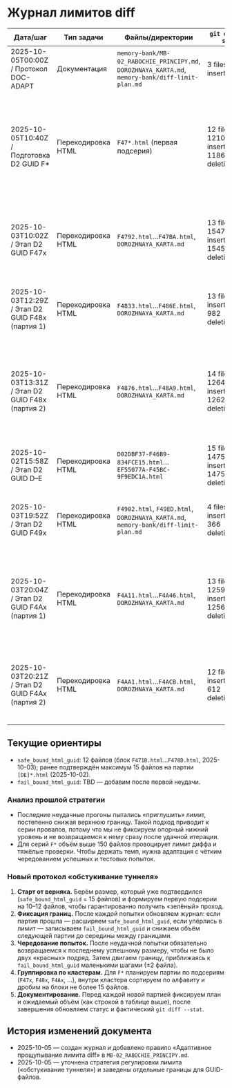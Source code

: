 # Журнал лимитов diff

| Дата/шаг | Тип задачи | Файлы/директории | `git diff --stat` | Статус | Комментарии |
| --- | --- | --- | --- | --- | --- |
| 2025-10-05T00:00Z / Протокол DOC-ADAPT | Документация | `memory-bank/MB-02_RABOCHIE_PRINCIPY.md`, `DOROZHNAYA_KARTA.md`, `memory-bank/diff-limit-plan.md` | 3 files, 25 insertions (+) | ✅ | Добавлено правило адаптивного прощупывания лимита diff и создан журнал. |
| 2025-10-05T10:40Z / Подготовка D2 GUID F* | Перекодировка HTML | `F47*.html` (первая подсерия) | 12 files, 1210 insertions(+), 1186 deletions(-) | ✅ | Стартовый блок на 12 файлов прошёл, стратегия «обстукивания туннеля» подтверждена; обновили `safe_bound_html_guid` и зафиксировали логи `logs/reencode-20251003T095151Z.json`, `logs/check_utf8-20251003T095227Z.json`. |
| 2025-10-03T10:02Z / Этап D2 GUID F47x | Перекодировка HTML | `F4792.html`…`F47BA.html`, `DOROZHNAYA_KARTA.md` | 13 files, 1547 insertions(+), 1545 deletions(-) | ✅ | Подсерия `F47x` закрыта: подтвердили безопасный объём (12 файлов), логи `logs/reencode-20251003T100140Z.json`, `logs/check_utf8-20251003T100152Z.json`, план обновлён. |
| 2025-10-03T12:29Z / Этап D2 GUID F48x (партия 1) | Перекодировка HTML | `F4833.html`…`F486E.html`, `DOROZHNAYA_KARTA.md` | 13 files, 984 insertions(+), 982 deletions(-) | ✅ | Партия на 12 файлов уложилась в лимит; charset обновлён, логи `logs/reencode-20251003T122902Z.json`, `logs/check_utf8-20251003T122949Z.json`. |
| 2025-10-03T13:31Z / Этап D2 GUID F48x (партия 2) | Перекодировка HTML | `F4876.html`…`F48A9.html`, `DOROZHNAYA_KARTA.md` | 14 files, 1264 insertions(+), 1262 deletions(-) | ✅ | Партия `F4876`…`F48A9` прошла без превышения лимита; зафиксированы `logs/reencode-20251003T133116Z.json`, `logs/check_utf8-20251003T133135Z.json`, впереди завершающие `F48AB.html`…`F48ED.html`. |
| 2025-10-02T15:58Z / Этап D2 GUID D–E | Перекодировка HTML | `D02DBF37-F46B9-834FCE15.html`…`EF55077A-F45BC-9F9EDC1A.html` | 15 files, 1475 insertions(+), 1475 deletions(-) | ✅ | Партия `[DE]*.html`, дифф симметричный, укладывается в лимит. Следующая калибровка — для `F*`. |
| 2025-10-03T19:52Z / Этап D2 GUID F49x | Перекодировка HTML | `F4902.html`, `F49ED.html`, `DOROZHNAYA_KARTA.md`, `memory-bank/diff-limit-plan.md` | 4 files, 370 insertions(+), 366 deletions(-) | ✅ | Мини-партия на 2 файла подтверждает запас по лимиту; журнал и дорожная карта обновлены, далее планируем `F4Ax`. |
| 2025-10-03T20:04Z / Этап D2 GUID F4Ax (партия 1) | Перекодировка HTML | `F4A11.html`…`F4A46.html`, `DOROZHNAYA_KARTA.md` | 13 files, 1259 insertions(+), 1256 deletions(-) | ✅ | Партия из 12 GUID-файлов прошла в пределах лимита; зафиксированы `logs/reencode-20251003T200347Z.json`, `logs/check_utf8-20251003T200422Z.json`, следующий блок `F4A47.html`…`F4A99.html`. |
| 2025-10-03T20:21Z / Этап D2 GUID F4Ax (партия 2) | Перекодировка HTML | `F4AA1.html`…`F4ACB.html`, `DOROZHNAYA_KARTA.md` | 12 files, 612 insertions(+), 612 deletions(-) | ✅ | Подтвердили партию `F4AA1`…`F4ACB`: обновлены charset и логи `logs/reencode-20251003T202056Z.json`, `logs/check_utf8-20251003T202127Z.json`; следующий блок `F4AD6.html`…`F4AFD`. |

## Текущие ориентиры

- `safe_bound_html_guid`: 12 файлов (блок `F471B.html`…`F478D.html`, 2025-10-03); ранее подтверждён максимум 15 файлов на партии `[DE]*.html` (2025-10-02).
- `fail_bound_html_guid`: TBD — добавим после первой неудачи.

### Анализ прошлой стратегии

- Последние неудачные прогоны пытались «приглушить» лимит, постепенно снижая верхнюю границу. Такой подход приводит к серии провалов, потому что мы не фиксируем опорный нижний уровень и не возвращаемся к нему сразу после удачной итерации.
- Для серий `F*` объём выше 150 файлов провоцирует лимит диффа и тяжёлые проверки. Чтобы держать темп, нужна адаптация с чётким чередованием успешных и тестовых попыток.

### Новый протокол «обстукивание туннеля»

1. **Старт от верняка.** Берём размер, который уже подтвердился (`safe_bound_html_guid` = 15 файлов) и формируем первую подсерии на 10–12 файлов, чтобы гарантированно получить «зелёный» проход.
2. **Фиксация границ.** После каждой попытки обновляем журнал: если партия прошла — расширяем `safe_bound_html_guid`, если упёрлись в лимит — записываем `fail_bound_html_guid` и снижаем объём следующей партии до середины между границами.
3. **Чередование попыток.** После неудачной попытки обязательно возвращаемся к последнему успешному размеру, чтобы не было двух «красных» подряд. Затем двигаем границу, приближаясь к `fail_bound_html_guid` маленькими шагами (±2 файла).
4. **Группировка по кластерам.** Для `F*` планируем партии по подсериям (`F47x`, `F48x`, `F4Ax`, …), внутри кластера сортируем по алфавиту и дробим на блоки не более 15 файлов.
5. **Документирование.** Перед каждой новой партией фиксируем план и ожидаемый объём (как строкой в таблице выше), после завершения обновляем статус и фактический `git diff --stat`.

## История изменений документа

- 2025-10-05 — создан журнал и добавлено правило «Адаптивное прощупывание лимита diff» в `MB-02_RABOCHIE_PRINCIPY.md`.
- 2025-10-05 — уточнена стратегия регулировки лимита («обстукивание туннеля») и заведены отдельные границы для GUID-файлов.
